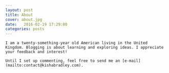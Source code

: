 ```yaml
---
layout: post
title: About
cover: about.jpg
date:   2016-02-19 17:29:00
categories: posts
---
```


	I am a twenty-something-year old American living in the United Kingdom. Blogging is about learning and exploring ideas. I appreciate your feedback and interest!
	
	Until I set up commenting, feel free to send me an [e-mail](mailto:contact@kishabradley.com).